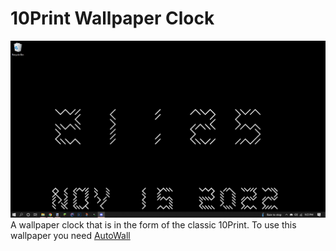 # 10Print Wallpaper Clock
 ![](https://raw.githubusercontent.com/Sticks6110/10Print-Wallpaper-Clock/main/10Print.png)
 A wallpaper clock that is in the form of the classic 10Print.
 To use this wallpaper you need [AutoWall](https://github.com/SegoCode/AutoWall)

